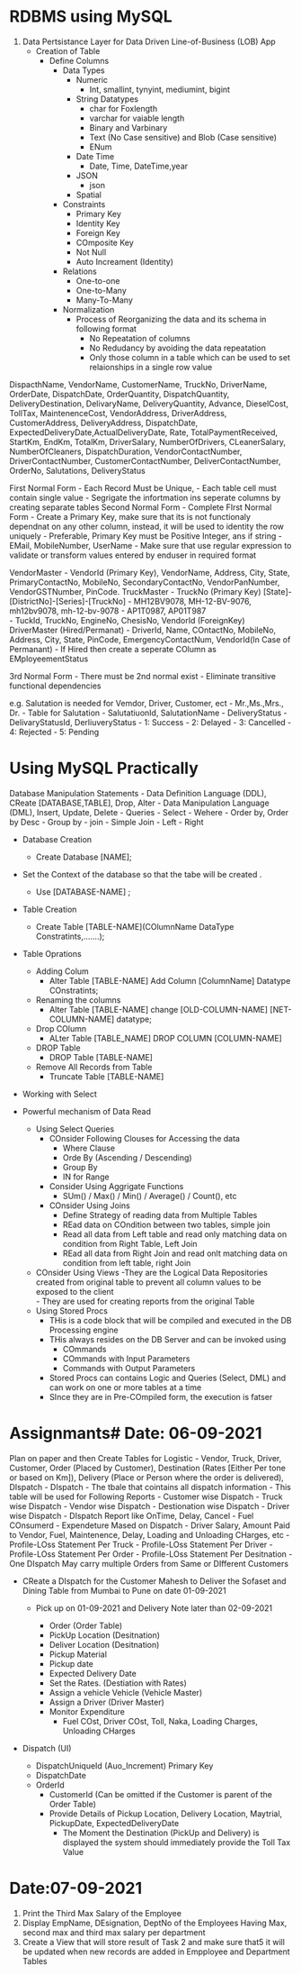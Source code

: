 # RDBMS using MySQL
1. Data Pertsistance Layer for Data Driven Line-of-Business (LOB) App
    - Creation of Table
        - Define Columns
            - Data Types
                - Numeric
                    - Int, smallint, tynyint, mediumint, bigint
                - String Datatypes
                    - char for Foxlength
                    - varchar for vaiable length
                    - Binary and Varbinary
                    - Text (No Case sensitive) and Blob (Case sensitive)
                    - ENum
                - Date Time
                    - Date, Time, DateTime,year
                - JSON 
                    - json
                - Spatial  
            - Constraints
                - Primary Key
                - Identity Key
                - Foreign Key
                - COmposite Key
                - Not Null
                - Auto Increament (Identity)
            - Relations
                - One-to-one
                - One-to-Many
                - Many-To-Many
            - Normalization
                -  Process of Reorganizing the data and its schema in following format
                    - No Repeatation of columns
                    - No Redudancy by avoiding the data repeatation  
                    - Only those column in a table which can be used to set relaionships in a single row value

DispacthName, VendorName, CustomerName, TruckNo, DriverName, OrderDate, DispatchDate, OrderQuantity, DispatchQuantity, DeliveryDestination, DelivaryName, DeliveryQuantity, Advance, DieselCost, TollTax, MaintenenceCost, VendorAddress, DriverAddress, CustomerAddress, DeliveryAddress, DispatchDate, ExpectedDeliveryDate,ActualDeliveryDate, Rate, TotalPaymentReceived, StartKm, EndKm, TotalKm, DriverSalary, NumberOfDrivers, CLeanerSalary, NumberOfCleaners, DispatchDuration, VendorContactNumber, DriverContactNumber, CustomerContactNumber, DeliverContactNumber, OrderNo, Salutations, DeliveryStatus

First Normal Form
    - Each Record Must be Unique, 
    - Each table cell must contain single value
    - Segrigate the infortmation ins seperate columns by creating separate tables
Second Normal Form
    - Complete FIrst Normal Form
    - Create a Primary Key, make sure that its is not functionaly dependnat on any other column, instead, it will be used to identity the row uniquely
        - Preferable, Primary Key must be Positive Integer, ans if string
            - EMail, MobileNumber, UserName
                - Make sure that use regular expression to validate or transform values entered by enduser in required format

VendorMaster
    - VendorId (Primary Key), VendorName, Address, City, State, PrimaryContactNo, MobileNo, SecondaryContactNo, VendorPanNumber, VendorGSTNumber, PinCode.
TruckMaster
    - TruckNo (Primary Key) [State]-[DistrictNo]-[Series]-[TruckNo]
        - MH12BV9078, MH-12-BV-9076, mh12bv9078, mh-12-bv-9078
        - AP1T0987, AP01T987           
    - TuckId, TruckNo, EngineNo, ChesisNo, VendorId (ForeignKey)
DriverMaster (Hired/Permanat)
    - DriverId, Name, COntactNo, MobileNo, Address, City, State, PinCode, EmergencyContactNum, VendorId(In Case of Permanant)
    - If Hired then create a seperate COlumn as EMployeementStatus         

3rd Normal Form
    - There must be 2nd normal exist
    - Eliminate transitive functional dependencies

e.g. Salutation is needed for Vemdor, Driver, Customer, ect
    - Mr.,Ms.,Mrs., Dr.
        - Table for Salutation
            - SalutatiuonId, SalutationName
    - DeliveryStatus
        - DelivaryStatusId, DerliuveryStatus
            - 1: Success
            - 2: Delayed
            - 3: Cancelled
            - 4: Rejected
            - 5: Pending        


# Using MySQL Practically
 Database Manipulation Statements
    - Data Definition Language (DDL), CReate [DATABASE,TABLE], Drop, Alter
    - Data Manipulation Language (DML), Insert, Update, Delete
    - Queries
        - Select
            - Wehere
            - Order by, Order by Desc
            - Group by
            - join
                - Simple Join
                - Left
                - Right


- Database Creation
    - Create Database [NAME];
- Set the Context of the database so that the tabe will be created  .   
    - Use [DATABASE-NAME]    ;
- Table Creation
    - Create Table [TABLE-NAME](COlumnName DataType Constratints,.......);
- Table Oprations
    - Adding Colum
        - Alter Table [TABLE-NAME] Add Column [ColumnName] Datatype COnstratints;
    - Renaming the columns
        - Alter Table [TABLE-NAME] change [OLD-COLUMN-NAME] [NET-COLUMN-NAME] datatype;
    - Drop COlumn
        - ALter Table [TABLE_NAME] DROP COLUMN [COLUMN-NAME]
    - DROP Table
        - DROP Table [TABLE-NAME]
    - Remove All Records from Table
        - Truncate Table [TABLE-NAME]

- Working with Select


- Powerful mechanism of Data Read
    - Using Select Queries
        - COnsider Following Clouses for Accessing the data
            - Where Clause
            - Orde By (Ascending / Descending)
            - Group By
            - IN for Range
        - Consider Using Aggrigate Functions
            - SUm() / Max() / Min() / Average() /  Count(), etc
        - COnsider Using Joins
            - Define Strategy of reading data from Multiple Tables 
            - REad data on COndition between two tables, simple join
            - Read all data from Left table and read only matching data  on condition from Right Table, Left Join
            - REad all data from Right Join and read onlt matching data on condition from left table, right Join        
    - COnsider Using Views
        -They are the Logical Data Repositories created from original table to prevent all column values to be exposed to the client    
            - They are used for creating reports from the original Table    
    - Using Stored Procs
        - THis is a code block that will be compiled and executed in the DB Processing engine
        - THis always resides on the DB Server and can be invoked using 
            - COmmands
            - COmmands with Input Parameters
            - Commands with Output Parameters
        - Stored Procs can contains Logic and Queries (Select, DML) and can work on one or more tables at a time            
        - SInce they are in Pre-COmpiled form, the execution is fatser

        
# Assignmants# Date: 06-09-2021

Plan on paper and then Create Tables for Logistic
    - Vendor, Truck, Driver, Customer, Order (Placed by Customer), Destination (Rates [Either Per tone or based on Km]), Delivery (Place or Person where the order is delivered), DIspatch
        - DIspatch
            - The tbale that cointains all dispatch information
            - This table will be used for Following Reports
                - Customer wise Dispatch
                - Truck wise Dispatch
                - Vendor wise Dispatch
                - Destionation wise Dispatch
                - Driver wise Dispatch
                - DIspatch Report like OnTime, Delay, Cancel
                - Fuel COnsumerd
                - Expendeture Mased on Dispatch
                    - Driver Salary, Amount Paid to Vendor, Fuel, Maintenence, Delay, Loading and Unloading CHarges, etc
                - Profile-LOss Statement Per Truck
                - Profile-LOss Statement Per Driver
                - Profile-LOss Statement Per Order
                - Profile-LOss Statement Per Desitnation
            - One DIspatch May carry multiple Orders from Same or DIfferent Customers          

- CReate a DIspatch for the Customer Mahesh to Deliver the Sofaset and Dining Table from Mumbai to Pune on date 01-09-2021
    - Pick up on 01-09-2021 and Delivery Note later than 02-09-2021 

       
        - Order (Order Table)
        - PickUp Location (Desitnation)
        - Deliver Location (Desitnation)
        - Pickup Material 
        - Pickup date
        - Expected Delivery Date
        - Set the Rates. (Destiation with Rates)
        - Assign a vehicle Vehicle (Vehicle Master)
        - Assign a Driver (Driver Master)
        - Monitor Expenditure
            - Fuel COst, Driver COst, Toll, Naka, Loading Charges, Unloading CHarges

- Dispatch (UI)
    - DispatchUniqueId (Auo_Increment) Primary Key
    - DispatchDate
    - OrderId
         - CustomerId (Can be omitted if the Customer is parent of the Order Table)
         - Provide Details of Pickup Location, Delivery Location, Maytrial, PickupDate, ExpectedDeliveryDate 
            - The Moment the Destination (PickUp and Delivery) is displayed the system should immediately provide the Toll Tax Value

# Date:07-09-2021
1. Print the Third Max Salary of the Employee
2. Display EmpName, DEsignation, DeptNo of the Employees Having Max, second max and third max salary per department 
3. Create a View that will store result of Task 2 and make sure that5 it will be updated when new records are added in Empployee and Department Tables